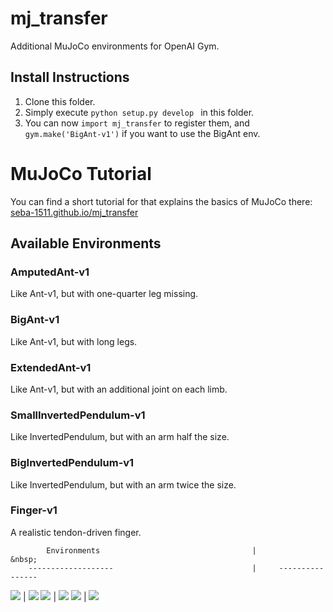 # mj_transfer
Additional MuJoCo environments for OpenAI Gym.

## Install Instructions

1. Clone this folder.
2. Simply execute `python setup.py develop ` in this folder.
3. You can now `import mj_transfer` to register them, and `gym.make('BigAnt-v1')` if you want to use the BigAnt env.

# MuJoCo Tutorial
You can find a short tutorial for that explains the basics of MuJoCo there: [seba-1511.github.io/mj_transfer](http://seba-1511.github.io/mj_transfer)

## Available Environments

### AmputedAnt-v1
Like Ant-v1, but with one-quarter leg missing. 

### BigAnt-v1
Like Ant-v1, but with long legs. 

### ExtendedAnt-v1
Like Ant-v1, but with an additional joint on each limb.

### SmallInvertedPendulum-v1
Like InvertedPendulum, but with an arm half the size. 

### BigInvertedPendulum-v1
Like InvertedPendulum, but with an arm twice the size. 

### Finger-v1
A realistic tendon-driven finger.

            Environments 	                              |          &nbsp;
        -------------------	                              |     ----------------
![](./web/figs/small_inverted_pendulum.png)  |  ![](./web/figs/big_inverted_pendulum.png)
![](./web/figs/big_ant.png) 	              |  ![](./web/figs/amputed_ant.png)
![](./web/figs/extended_ant.png) 	          |  ![](./web/figs/finger.png)



